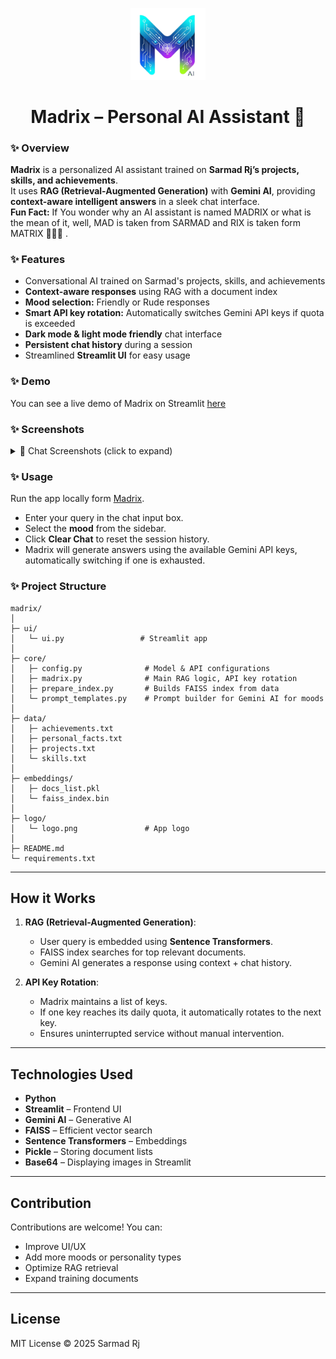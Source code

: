 <p align="center">
  <img src="logo/logo.png" width="120" alt="Madrix Logo">
</p>

<p>
  <h1 align="center">Madrix – Personal AI Assistant 🤖</h1>
</p>

### ✨ Overview

**Madrix** is a personalized AI assistant trained on **Sarmad Rj’s projects, skills, and achievements**.  
It uses **RAG (Retrieval-Augmented Generation)** with **Gemini AI**, providing **context-aware intelligent answers** in a sleek chat interface.  
**Fun Fact:** If You wonder why an AI assistant is named MADRIX or what is the mean of it, well, MAD is taken from SARMAD and RIX is taken form MATRIX 🤷🏻‍♂
.

### ✨ Features

*  Conversational AI trained on Sarmad's projects, skills, and achievements
*  **Context-aware responses** using RAG with a document index
*  **Mood selection:** Friendly or Rude responses
*  **Smart API key rotation:** Automatically switches Gemini API keys if quota is exceeded
*  **Dark mode & light mode friendly** chat interface
*  **Persistent chat history** during a session
*  Streamlined **Streamlit UI** for easy usage

### ✨ Demo

You can see a live demo of Madrix on Streamlit [here](https://madrix-personal-ai-assistant.streamlit.app/) 

### ✨ Screenshots

<details>
<summary>💬 Chat Screenshots (click to expand)</summary>

 > Starting Look
<p align="center">
  <img src="Screen-Shots/1.png" width="70%" alt="Chat Screenshot 1">
</p>

> In Rude Mode
<p align="center">
  <img src="Screen-Shots/2.png" width="70%" alt="Chat Screenshot 1">
  <img src="Screen-Shots/3.png" width="70%" alt="Chat Screenshot 1">
  <img src="Screen-Shots/4.png" width="70%" alt="Chat Screenshot 1">
</p>

> when keys reaches their daily limit
<p align="center">
  <img src="Screen-Shots/5.png" width="70%" alt="Chat Screenshot 1">
</p>

> Dark Mode
<p align="center">
  <img src="Screen-Shots/6.png" width="70%" alt="Chat Screenshot 1">
</p>

</details>



### ✨ Usage

Run the app locally form [Madrix](https://madrix-personal-ai-assistant.streamlit.app/).

* Enter your query in the chat input box.
* Select the **mood** from the sidebar.
* Click **Clear Chat** to reset the session history.
* Madrix will generate answers using the available Gemini API keys, automatically switching if one is exhausted.

### ✨ Project Structure

```
madrix/
│
├─ ui/
│   └─ ui.py                 # Streamlit app
│
├─ core/
│   ├─ config.py              # Model & API configurations
│   ├─ madrix.py              # Main RAG logic, API key rotation
│   ├─ prepare_index.py       # Builds FAISS index from data
│   └─ prompt_templates.py    # Prompt builder for Gemini AI for moods
│
├─ data/
│   ├─ achievements.txt    
│   ├─ personal_facts.txt  
│   ├─ projects.txt       
│   └─ skills.txt         
│
├─ embeddings/
│   ├─ docs_list.pkl   
│   └─ faiss_index.bin    
│
├─ logo/
│   └─ logo.png               # App logo
│
├─ README.md
└─ requirements.txt
```

---

## How it Works

1. **RAG (Retrieval-Augmented Generation)**:

   * User query is embedded using **Sentence Transformers**.
   * FAISS index searches for top relevant documents.
   * Gemini AI generates a response using context + chat history.
2. **API Key Rotation**:

   * Madrix maintains a list of keys.
   * If one key reaches its daily quota, it automatically rotates to the next key.
   * Ensures uninterrupted service without manual intervention.

---

## Technologies Used

* **Python**
* **Streamlit** – Frontend UI
* **Gemini AI** – Generative AI
* **FAISS** – Efficient vector search
* **Sentence Transformers** – Embeddings
* **Pickle** – Storing document lists
* **Base64** – Displaying images in Streamlit

---

## Contribution

Contributions are welcome! You can:

* Improve UI/UX
* Add more moods or personality types
* Optimize RAG retrieval
* Expand training documents

---

## License

MIT License © 2025 Sarmad Rj










